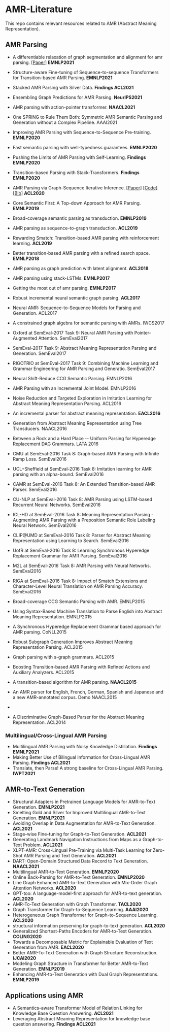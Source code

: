 # AMR-Literature
This repo contains relevant resources related to AMR (Abstract Meaning Representation).


## AMR Parsing

* A differentiable relaxation of graph segmentation and alignment for amr parsing. 
[[Paper]](https://arxiv.org/pdf/2010.12676.pdf)
**EMNLP2021**
* Structure-aware Fine-tuning of Sequence-to-sequence Transformers for Transition-based AMR Parsing. **EMNLP2021**
* Stacked AMR Parsing with Silver Data. **Findings ACL2021**
* Ensembling Graph Predictions for AMR Parsing. **NeurIPS2021**
* AMR parsing with action-pointer transformer. **NAACL2021**
* One SPRING to Rule Them Both: Symmetric AMR Semantic Parsing and Generation without a Complex Pipeline. AAAI2021
* Improving AMR Parsing with Sequence-to-Sequence Pre-training. **EMNLP2020**
* Fast semantic parsing with well-typedness guarantees. **EMNLP2020**
* Pushing the Limits of AMR Parsing with Self-Learning. **Findings EMNLP2020**
* Transition-based Parsing with Stack-Transformers. **Findings EMNLP2020**
* AMR Parsing via Graph-Sequence Iterative Inference. 
[[Paper]](https://arxiv.org/pdf/2010.12676.pdf)
[[Code]](https://github.com/jcyk/AMR-gs)
[[Bib]](https://aclanthology.org/2020.acl-main.119.bib)
**ACL2020**
* Core Semantic First: A Top-down Approach for AMR Parsing. **EMNLP2019**
* Broad-coverage semantic parsing as transduction. **EMNLP2019**
* AMR parsing as sequence-to-graph transduction. **ACL2019**
* Rewarding Smatch: Transition-based AMR parsing with reinforcement learning. **ACL2019**
* Better transition-based AMR parsing with a refined search space. **EMNLP2018**
* AMR parsing as graph prediction with latent alignment. **ACL2018**
* AMR parsing using stack-LSTMs. **EMNLP2017**
* Getting the most out of amr parsing. **EMNLP2017**
* Robust incremental neural semantic graph parsing. **ACL2017**
* Neural AMR: Sequence-to-Sequence Models for Parsing and Generation. ACL2017
* A constrained graph algebra for semantic parsing with AMRs. IWCS2017
* Oxford at SemEval-2017 Task 9: Neural AMR Parsing with Pointer-Augmented Attention. SemEval2017
* 	SemEval-2017 Task 9: Abstract Meaning Representation Parsing and Generation. SemEval2017
* RIGOTRIO at SemEval-2017 Task 9: Combining Machine Learning and Grammar Engineering for AMR Parsing and Generatio. SemEval2017
* Neural Shift-Reduce CCG Semantic Parsing. EMNLP2016
* AMR Parsing with an Incremental Joint Model. EMNLP2016
* Noise Reduction and Targeted Exploration in Imitation Learning for Abstract Meaning Representation Parsing. ACL2016
* An incremental parser for abstract meaning representation. **EACL2016**
* Generation from Abstract Meaning Representation using Tree Transducers. NAACL2016
* Between a Rock and a Hard Place -- Uniform Parsing for Hyperedge Replacement DAG Grammars. LATA 2016
* CMU at SemEval-2016 Task 8: Graph-based AMR Parsing with Infinite Ramp Loss. SemEval2016
* UCL+Sheffield at SemEval-2016 Task 8: Imitation learning for AMR parsing with an alpha-bound. SemEval2016
* CAMR at SemEval-2016 Task 8: An Extended Transition-based AMR Parser. SemEval2016
* CU-NLP at SemEval-2016 Task 8: AMR Parsing using LSTM-based Recurrent Neural Networks. SemEval2016
* ICL-HD at SemEval-2016 Task 8: Meaning Representation Parsing - Augmenting AMR Parsing with a Preposition Semantic Role Labeling Neural Network. SemEval2016
* CLIP@UMD at SemEval-2016 Task 8: Parser for Abstract Meaning Representation using Learning to Search. SemEval2016
* UofR at SemEval-2016 Task 8: Learning Synchronous Hyperedge Replacement Grammar for AMR Parsing. SemEval2016
* M2L at SemEval-2016 Task 8: AMR Parsing with Neural Networks. SemEval2016
* RIGA at SemEval-2016 Task 8: Impact of Smatch Extensions and Character-Level Neural Translation on AMR Parsing Accuracy. SemEval2016
* Broad-coverage CCG Semantic Parsing with AMR. EMNLP2015
* Using Syntax-Based Machine Translation to Parse English into Abstract Meaning Representation. EMNLP2015
* A Synchronous Hyperedge Replacement Grammar based approach for AMR parsing. CoNLL2015
* Robust Subgraph Generation Improves Abstract Meaning Representation Parsing. ACL2015
* Graph parsing with s-graph grammars. ACL2015
* Boosting Transition-based AMR Parsing with Refined Actions and Auxiliary Analyzers. ACL2015
* A transition-based algorithm for AMR parsing. **NAACL2015**
* An AMR parser for English, French, German, Spanish and Japanese and a new AMR-annotated corpus. Demo NAACL2015
* 


* A Discriminative Graph-Based Parser for the Abstract Meaning Representation. ACL2014


### Multilingual/Cross-Lingual AMR Parsing

* Multilingual AMR Parsing with Noisy Knowledge Distillation. **Findings EMNLP2021**
* Making Better Use of Bilingual Information for Cross-Lingual AMR Parsing. **Findings ACL2021**
* Translate, then Parse! A strong baseline for Cross-Lingual AMR Parsing. **IWPT2021**

## AMR-to-Text Generation


* Structural Adapters in Pretrained Language Models for AMR-to-Text Generation. **EMNLP2021**
* Smelting Gold and Silver for Improved Multilingual AMR-to-Text Generation. **EMNLP2021**
* Avoiding Overlap in Data Augmentation for AMR-to-Text Generation. **ACL2021**
* Stage-wise Fine-tuning for Graph-to-Text Generation. **ACL2021**
* Generating Landmark Navigation Instructions from Maps as a Graph-to-Text Problem. **ACL2021**
* XLPT-AMR: Cross-Lingual Pre-Training via Multi-Task Learning for Zero-Shot AMR Parsing and Text Generation.  **ACL2021**
* DART: Open-Domain Structured Data Record to Text Generation. **NAACL2021**
* Multilingual AMR-to-Text Generation. **EMNLP2020**
* Online Back-Parsing for AMR-to-Text Generation.  **EMNLP2020**
* Line Graph Enhanced AMR-to-Text Generation with Mix-Order Graph Attention Networks. **ACL2020**
* GPT-too: A language-model-first approach for AMR-to-text generation.  **ACL2020**
* AMR-To-Text Generation with Graph Transformer. **TACL2020**
* Graph Transformer for Graph-to-Sequence Learning.  **AAAI2020**
* Heterogeneous Graph Transformer for Graph-to-Sequence Learning.  **ACL2020**
* structural information preserving for graph-to-text generation.  **ACL2020**
* Generalized Shortest-Paths Encoders for AMR-to-Text Generation.  **COLING2020**
* Towards a Decomposable Metric for Explainable Evaluation of Text Generation from AMR.  **EACL2020**
* Better AMR-To-Text Generation with Graph Structure Reconstruction.  **IJCAI2020**
* Modeling Graph Structure in Transformer for Better AMR-to-Text Generation.   **EMNLP2019**
* Enhancing AMR-to-Text Generation with Dual Graph Representations.  **EMNLP2019**

## Applications using AMR

* A Semantics-aware Transformer Model of Relation Linking for Knowledge Base Question Answering. **ACL2021**
* Leveraging Abstract Meaning Representation for knowledge base question answering. **Findings ACL2021**


